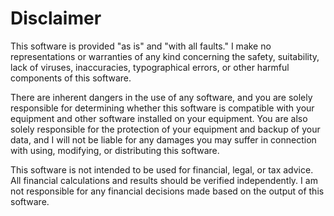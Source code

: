 # Disclaimer

This software is provided "as is" and "with all faults." I make no
representations or warranties of any kind concerning the safety, suitability,
lack of viruses, inaccuracies, typographical errors, or other harmful components
of this software.

There are inherent dangers in the use of any software, and you are solely
responsible for determining whether this software is compatible with your
equipment and other software installed on your equipment. You are also solely
responsible for the protection of your equipment and backup of your data, and I
will not be liable for any damages you may suffer in connection with using,
modifying, or distributing this software.

This software is not intended to be used for financial, legal, or tax advice.
All financial calculations and results should be verified independently. I am
not responsible for any financial decisions made based on the output of this
software.
